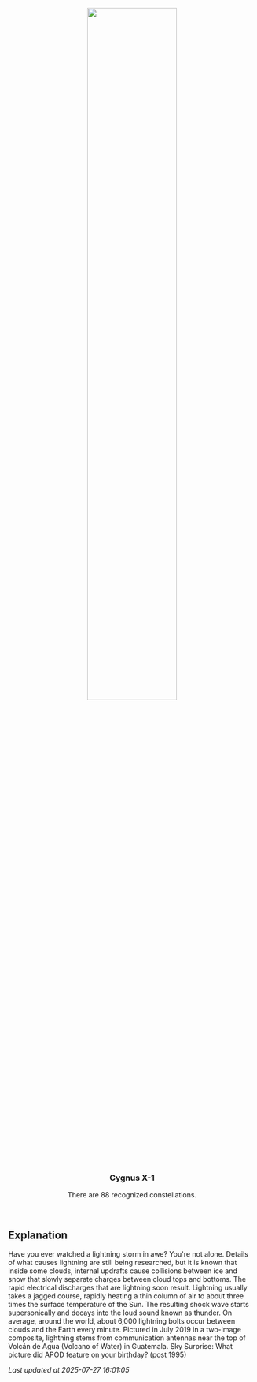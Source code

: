 <p align='center'>
    <img src='https://apod.nasa.gov/apod/image/2507/LightningVolcano_Montufar_960.jpg' width='60%' />
    <h3 align="center">Cygnus X-1</h3>
    <p align="center">There are 88 recognized constellations.</p>
</p>
<br/>

Explanation
--
Have you ever watched a lightning storm in awe?  You're not alone. Details of what causes lightning are still being researched, but it is known that inside some clouds, internal updrafts cause collisions between ice and snow that slowly separate charges between cloud tops and bottoms. The rapid electrical discharges that are lightning soon result.  Lightning usually takes a jagged course, rapidly heating a thin column of air to about three times the surface temperature of the Sun.  The resulting shock wave starts supersonically and decays into the loud sound known as thunder.  On average, around the world, about 6,000 lightning bolts occur between clouds and the Earth every minute. Pictured in July 2019 in a two-image composite, lightning stems from communication antennas near the top of Volcán de Agua (Volcano of Water) in Guatemala.  Sky Surprise: What picture did APOD feature on your birthday? (post 1995)


*Last updated at 2025-07-27 16:01:05*
